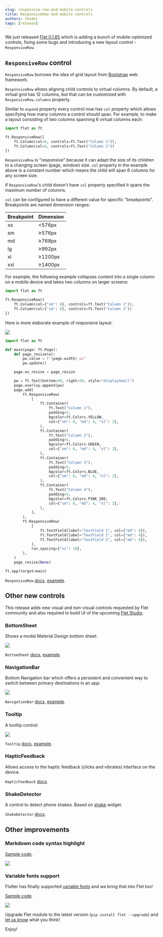 ```yaml
---
slug: responsive-row-and-mobile-controls
title: ResponsiveRow and mobile controls
authors: feodor
tags: [release]
---
```


We just released [Flet 0.1.65](https://pypi.org/project/flet/0.1.65/) which is adding a bunch of mobile-optimized controls, fixing some bugs and introducing a new layout control - `ResponsiveRow`.

## `ResponsiveRow` control

`ResponsiveRow` borrows the idea of grid layout from [Bootstrap](https://getbootstrap.com/docs/5.2/layout/grid/) web framework.

`ResponsiveRow` allows aligning child controls to virtual columns. By default, a virtual grid has 12 columns, but that can be customized with `ResponsiveRow.columns` property.

Similar to `expand` property every control now has `col` property which allows specifying how many columns a control should span. For example, to make a layout consisting of two columns spanning 6 virtual columns each:

```python
import flet as ft

ft.ResponsiveRow([
    ft.Column(col=6, controls=ft.Text("Column 1")),
    ft.Column(col=6, controls=ft.Text("Column 2"))
])
```

<!-- truncate -->

`ResponsiveRow` is "responsive" because it can adapt the size of its children to a changing screen (page, window) size. `col` property in the example above is a constant number which means the child will span 6 columns for any screen size.

If `ResponsiveRow`'s child doesn't have `col` property specified it spans the maximum number of columns.

`col` can be configured to have a different value for specific "breakpoints". Breakpoints are named dimension ranges:

| Breakpoint | Dimension |
|---|---|
| xs | \<576px |
| sm | ≥576px |
| md | ≥768px |
| lg | ≥992px |
| xl | ≥1200px |
| xxl | ≥1400px |

For example, the following example collapses content into a single column on a mobile device and takes two columns on larger screens:

```python
import flet as ft

ft.ResponsiveRow([
    ft.Column(col={"sm": 6}, controls=ft.Text("Column 1")),
    ft.Column(col={"sm": 6}, controls=ft.Text("Column 2"))
])
```

Here is more elaborate example of responsive layout:

<img src="/img/docs/controls/responsive-row/responsive-layout.gif" className="screenshot-100"/>

```python
import flet as ft

def main(page: ft.Page):
    def page_resize(e):
        pw.value = f"{page.width} px"
        pw.update()

    page.on_resize = page_resize

    pw = ft.Text(bottom=50, right=50, style="displaySmall")
    page.overlay.append(pw)
    page.add(
        ft.ResponsiveRow(
            [
                ft.Container(
                    ft.Text("Column 1"),
                    padding=5,
                    bgcolor=ft.Colors.YELLOW,
                    col={"sm": 6, "md": 4, "xl": 2},
                ),
                ft.Container(
                    ft.Text("Column 2"),
                    padding=5,
                    bgcolor=ft.Colors.GREEN,
                    col={"sm": 6, "md": 4, "xl": 2},
                ),
                ft.Container(
                    ft.Text("Column 3"),
                    padding=5,
                    bgcolor=ft.Colors.BLUE,
                    col={"sm": 6, "md": 4, "xl": 2},
                ),
                ft.Container(
                    ft.Text("Column 4"),
                    padding=5,
                    bgcolor=ft.Colors.PINK_300,
                    col={"sm": 6, "md": 4, "xl": 2},
                ),
            ],
        ),
        ft.ResponsiveRow(
            [
                ft.TextField(label="TextField 1", col={"md": 4}),
                ft.TextField(label="TextField 2", col={"md": 4}),
                ft.TextField(label="TextField 3", col={"md": 4}),
            ],
            run_spacing={"xs": 10},
        ),
    )
    page_resize(None)

ft.app(target=main)
```

`ResponsiveRow` [docs](/docs/controls/responsiverow), [example](https://github.com/flet-dev/examples/blob/main/python/controls/responsive-row/responsive-layout.py).

## Other new controls

This release adds new visual and non-visual controls requested by Flet community and also required to build UI of the upcoming [Flet Studio](/docs/cookbook/mobile-support#flet-studio-for-ios-and-android).

### BottomSheet

Shows a modal Material Design bottom sheet:

<img src="/img/docs/controls/bottom-sheet/bottom-sheet-sample.gif" className="screenshot-30"/>

`BottomSheet` [docs](/docs/controls/bottomsheet), [example](https://github.com/flet-dev/examples/blob/main/python/controls/bottom-sheet/modal-bottom-sheet.py).

### NavigationBar

Bottom Navigation bar which offers a persistent and convenient way to switch between primary destinations in an app:

<img src="/img/docs/controls/navigation-bar/navigation-bar-sample.gif" className="screenshot-40"/>

`NavigationBar` [docs](/docs/controls/navigationbar), [example](https://github.com/flet-dev/examples/blob/main/python/controls/navigation-bar/navigation-bar-sample.py).

### Tooltip

A tooltip control:

<img src="/img/docs/controls/tooltip/custom-tooltip.gif" className="screenshot-30"/>

`Tooltip` [docs](/docs/reference/types/tooltip), [example](https://github.com/flet-dev/examples/blob/main/python/controls/tooltip/custom-tooltip.py).

### HapticFeedback

Allows access to the haptic feedback (clicks and vibrates) interface on the device.

`HapticFeedback` [docs](/docs/controls/hapticfeedback).

### ShakeDetector

A control to detect phone shakes. Based on [shake](https://pub.dev/packages/shake) widget.

`ShakeDetector` [docs](/docs/controls/shakedetector).

## Other improvements

### Markdown code syntax highlight

[Sample code](https://github.com/flet-dev/examples/blob/main/python/controls/markdown/markdown-code-highlight.py).

<img src="/img/docs/controls/markdown/markdown-highlight.png" className="screenshot-60"/>

### Variable fonts support

Flutter has finally supported [variable fonts](https://fonts.google.com/knowledge/introducing_type/introducing_variable_fonts) and we bring that into Flet too! 

[Sample code](https://github.com/flet-dev/examples/blob/main/python/controls/text/variable-weight-font.py).

<img src="/img/docs/controls/text/variable-weight-font.gif" className="screenshot-50" />

Upgrade Flet module to the latest version (`pip install flet --upgrade`) and [let us know](https://discord.gg/dzWXP8SHG8) what you think!

Enjoy!